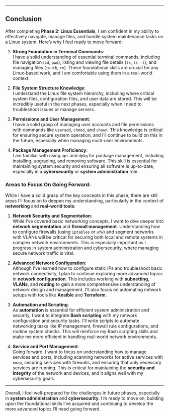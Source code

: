 
---

## Conclusion

After completing **Phase 2: Linux Essentials**, I am confident in my ability to effectively navigate, manage files, and handle system maintenance tasks on a Linux system. Here’s why I feel ready to move forward:

1. **Strong Foundation in Terminal Commands**:  
   I have a solid understanding of essential terminal commands, including file navigation (`cd`, `pwd`), listing and viewing file details (`ls`, `ls -l`), and managing files (`touch`, `rm`). These foundational skills are crucial for any Linux-based work, and I am comfortable using them in a real-world context.

2. **File System Structure Knowledge**:  
   I understand the Linux file system hierarchy, including where critical system files, configuration files, and user data are stored. This will be incredibly useful in the next phases, especially when I need to troubleshoot issues or manage servers.

3. **Permissions and User Management**:  
   I have a solid grasp of managing user accounts and file permissions with commands like `useradd`, `chmod`, and `chown`. This knowledge is critical for ensuring secure system operation, and I’ll continue to build on this in the future, especially when managing multi-user environments.

4. **Package Management Proficiency**:  
   I am familiar with using `apt` and `dpkg` for package management, including installing, upgrading, and removing software. This skill is essential for maintaining system security and ensuring all software is up-to-date, especially in a **cybersecurity** or **system administration** role.

### **Areas to Focus On Going Forward**:

While I have a solid grasp of the key concepts in this phase, there are still areas I’ll focus on to deepen my understanding, particularly in the context of **networking** and **real-world tools**:

1. **Network Security and Segmentation**:  
   While I’ve covered basic networking concepts, I want to dive deeper into **network segmentation** and **firewall management**. Understanding how to configure firewalls (using `iptables` or `ufw`) and segment networks with VLANs will be critical for securing both local and remote systems in complex network environments. This is especially important as I progress in system administration and cybersecurity, where managing secure network traffic is vital.

2. **Advanced Network Configuration**:  
   Although I’ve learned how to configure static IPs and troubleshoot basic network connectivity, I plan to continue exploring more advanced topics in **network configuration**. This includes working with **subnetting**, **VLANs**, and **routing** to gain a more comprehensive understanding of network design and management. I'll also focus on automating network setups with tools like **Ansible** and **Terraform**.

3. **Automation and Scripting**:  
   As **automation** is essential for efficient system administration and security, I want to integrate **Bash scripting** with my network configuration and security tasks. I’ll write scripts to automate networking tasks like IP management, firewall rule configurations, and routine system checks. This will reinforce my Bash scripting skills and make me more efficient in handling real-world network environments.

4. **Service and Port Management**:  
   Going forward, I want to focus on understanding how to manage services and ports, including scanning networks for active services with `nmap`, securing services with firewalls, and ensuring that only necessary services are running. This is critical for maintaining the **security and integrity** of the network and devices, and it aligns well with my cybersecurity goals.

---

Overall, I feel well-prepared for the challenges in future phases, especially in **system administration** and **cybersecurity**. I’m ready to move on, building upon the foundational skills I’ve acquired and continuing to develop the more advanced topics I’ll need going forward.

